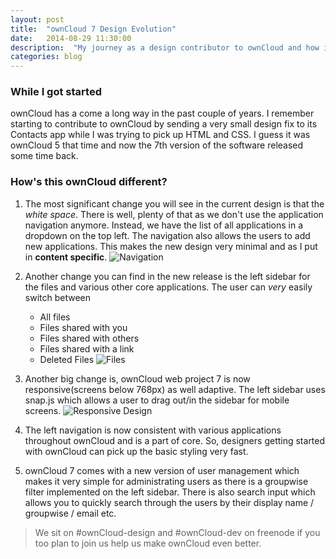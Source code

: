 ```yaml
---
layout: post
title:  "ownCloud 7 Design Evolution"
date:   2014-08-29 11:30:00
description:  "My journey as a design contributor to ownCloud and how it has evolved in the past 2-3 years."
categories: blog
---
```


### While I got started

ownCloud has a come a long way in the past couple of years. I remember starting to contribute to ownCloud by sending a very small design fix to its Contacts app while I was trying to pick up HTML and CSS. I guess it was ownCloud 5 that time and now the 7th version of the software released some time back.

### How's this ownCloud different?

1. The most significant change you will see in the current design is that the *white space*. There is well, plenty of that as we don't use the application navigation anymore. Instead, we have the list of all applications in a dropdown on the top left. The navigation also allows the users to add new applications. This makes the new design very minimal and as I put in **content specific**.
![Navigation](../../../../../images/owncloud7-review-nav.png)

2. Another change you can find in the new release is the left sidebar for the files and various other core applications. The user can *very* easily switch between
	- All files
	- Files shared with you
	- Files shared with others
	- Files shared with a link
	- Deleted Files
![Files](../../../../../images/ownCloud7-review.png)

3. Another big change is, ownCloud web project 7 is now responsive(screens below 768px) as well adaptive. The left sidebar uses snap.js which allows a user to drag out/in the sidebar for mobile screens.
![Responsive Design](../../../../../images/ownCloud7-reviewmobile.png)

4. The left navigation is now consistent with various applications throughout ownCloud and is a part of core. So, designers getting started with ownCloud can pick up the basic styling very fast.

5. ownCloud 7 comes with a new version of user management which makes it very simple for administrating users as there is a groupwise filter implemented on the left sidebar. There is also search input which allows you to quickly search through the users by their display name / groupwise / email etc.

> We sit on #ownCloud-design and #ownCloud-dev on freenode if you too plan to join us help us make ownCloud even better.
